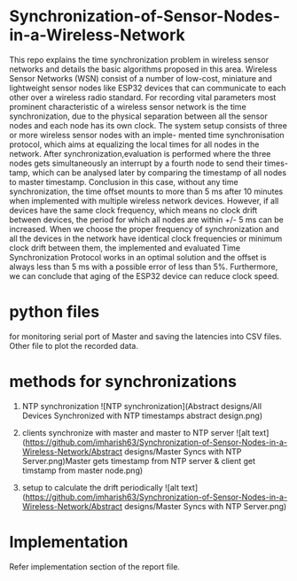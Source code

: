 # Synchronization-of-Sensor-Nodes-in-a-Wireless-Network
This repo explains the time synchronization problem in wireless sensor networks and details the basic algorithms proposed in this area.
Wireless Sensor Networks (WSN) consist of a number of low-cost, miniature and
lightweight sensor nodes like ESP32 devices that can communicate to each other
over a wireless radio standard. For recording vital parameters most prominent
characteristic of a wireless sensor network is the time synchronization, due to the
physical separation between all the sensor nodes and each node has its own clock.
The system setup consists of three or more wireless sensor nodes with an imple-
mented time synchronisation protocol, which aims at equalizing the local times for
all nodes in the network. After synchronization,evaluation is performed where the
three nodes gets simultaneously an interrupt by a fourth node to send their times-
tamp, which can be analysed later by comparing the timestamp of all nodes to
master timestamp.
Conclusion in this case, without any time synchronization, the time offset mounts to
more than 5 ms after 10 minutes when implemented with multiple wireless network
devices. However, if all devices have the same clock frequency, which means no
clock drift between devices, the period for which all nodes are within +/- 5 ms
can be increased. When we choose the proper frequency of synchronization and
all the devices in the network have identical clock frequencies or minimum clock
drift between them, the implemented and evaluated Time Synchronization Protocol
works in an optimal solution and the offset is always less than 5 ms with a possible
error of less than 5%. Furthermore, we can conclude that aging of the ESP32 device
can reduce clock speed.

# python files
for monitoring serial port of Master and saving the latencies into CSV files.
Other file to plot the recorded data.

# methods for synchronizations
1) NTP synchronization
![NTP synchronization](Abstract designs/All Devices Synchronized with NTP timestamps abstract design.png)

2) clients synchronize with master and master to NTP server
![alt text](https://github.com/imharish63/Synchronization-of-Sensor-Nodes-in-a-Wireless-Network/Abstract designs/Master Syncs with NTP Server.png)Master gets timestamp from NTP server & client get timstamp from master node.png)

3) setup to calculate the drift periodically
![alt text](https://github.com/imharish63/Synchronization-of-Sensor-Nodes-in-a-Wireless-Network/Abstract designs/Master Syncs with NTP Server.png)


# Implementation
Refer implementation section of the report file.
